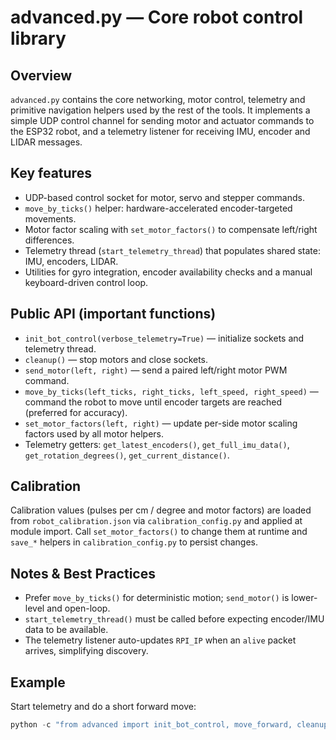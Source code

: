 # advanced.py — Core robot control library

Overview
--------
`advanced.py` contains the core networking, motor control, telemetry and primitive navigation helpers used by the rest of the tools. It implements a simple UDP control channel for sending motor and actuator commands to the ESP32 robot, and a telemetry listener for receiving IMU, encoder and LIDAR messages.

Key features
------------
- UDP-based control socket for motor, servo and stepper commands.
- `move_by_ticks()` helper: hardware-accelerated encoder-targeted movements.
- Motor factor scaling with `set_motor_factors()` to compensate left/right differences.
- Telemetry thread (`start_telemetry_thread`) that populates shared state: IMU, encoders, LIDAR.
- Utilities for gyro integration, encoder availability checks and a manual keyboard-driven control loop.

Public API (important functions)
--------------------------------
- `init_bot_control(verbose_telemetry=True)` — initialize sockets and telemetry thread.
- `cleanup()` — stop motors and close sockets.
- `send_motor(left, right)` — send a paired left/right motor PWM command.
- `move_by_ticks(left_ticks, right_ticks, left_speed, right_speed)` — command the robot to move until encoder targets are reached (preferred for accuracy).
- `set_motor_factors(left, right)` — update per-side motor scaling factors used by all motor helpers.
- Telemetry getters: `get_latest_encoders()`, `get_full_imu_data()`, `get_rotation_degrees()`, `get_current_distance()`.

Calibration
-----------
Calibration values (pulses per cm / degree and motor factors) are loaded from `robot_calibration.json` via `calibration_config.py` and applied at module import. Call `set_motor_factors()` to change them at runtime and `save_*` helpers in `calibration_config.py` to persist changes.

Notes & Best Practices
----------------------
- Prefer `move_by_ticks()` for deterministic motion; `send_motor()` is lower-level and open-loop.
- `start_telemetry_thread()` must be called before expecting encoder/IMU data to be available.
- The telemetry listener auto-updates `RPI_IP` when an `alive` packet arrives, simplifying discovery.

Example
-------
Start telemetry and do a short forward move:

```powershell
python -c "from advanced import init_bot_control, move_forward, cleanup; init_bot_control(); move_forward(40); import time; time.sleep(0.5); cleanup()"
```
